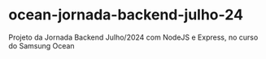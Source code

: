 # ocean-jornada-backend-julho-24
Projeto da Jornada Backend Julho/2024 com NodeJS e Express, no curso do Samsung Ocean
